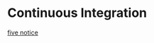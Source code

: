 Continuous Integration
=====================

[five notice](https://www.atlassian.com/git/articles/ci-friendly-git-repos/?utm_source=infoq&utm_medium=paid-content&utm_content=cifriendlygit&utm_campaign=bamboo_cicd_infoqmicrosite)